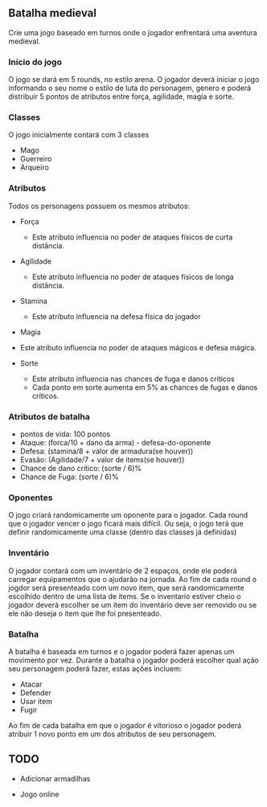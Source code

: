 ## Batalha medieval

Crie uma jogo baseado em turnos onde o jogador enfrentará uma aventura medieval.

### Início do jogo

O jogo se dará em 5 rounds, no estilo arena. O jogador deverá iniciar o jogo informando o seu nome o estilo de luta do personagem, genero e poderá distribuir 5 pontos de atributos entre força, agilidade, magia e sorte.

### Classes

O jogo inicialmente contará com 3 classes
 - Mago
 - Guerreiro
 - Arqueiro
 
### Atributos

Todos os personagens possuem os mesmos atributos:

- Força
  - Este atributo influencia no poder de ataques físicos de curta distância.
- Agilidade
  - Este atributo influencia no poder de ataques físicos de longa distância.
  
- Stamina
  - Este atributo influencia na defesa física do jogador
  
- Magia
 - Este atributo influencia no poder de ataques mágicos e defesa mágica.
 
- Sorte
  - Este atributo influencia nas chances de fuga e danos críticos
   - Cada ponto em sorte aumenta em 5% as chances de fugas e danos críticos.
   
### Atributos de batalha
- pontos de vida: 100 pontos
- Ataque: (forca/10 + dano da arma) - defesa-do-oponente
- Defesa: (stamina/8 + valor de armadura(se houver))
- Evasão: (Agilidade/7 + valor de items(se houver))
- Chance de dano crítico: (sorte / 6)%
- Chance de Fuga: (sorte / 6)%

### Oponentes
O jogo criará randomicamente um oponente para o jogador. Cada round que o jogador vencer o jogo ficará mais difícil.
Ou seja, o jogo terá que definir randomicamente uma classe (dentro das classes já definidas)

### Inventário
O jogador contará com um inventário de 2 espaços, onde ele poderá carregar equipamentos que o ajudarão na jornada.
Ao fim de cada round o jogdor será presenteado com um novo item, que será randomicamente escolhido dentro de uma lista de items.
Se o inventario estiver cheio o jogador deverá escolher se um item do inventário deve ser removido ou se ele não deseja o item que lhe foi presenteado.

### Batalha 
A batalha é baseada em turnos e o jogador poderá fazer apenas um movimento por vez.
Durante a batalha o jogador poderá escolher qual ação seu personagem poderá fazer, estas ações incluem:
- Atacar
- Defender
- Usar item
- Fugir

Ao fim de cada batalha em que o jogador é vitorioso o jogador poderá atribuir 1 novo ponto em um dos atributos de seu personagem.

## TODO 

- Adicionar armadilhas

- Jogo online


